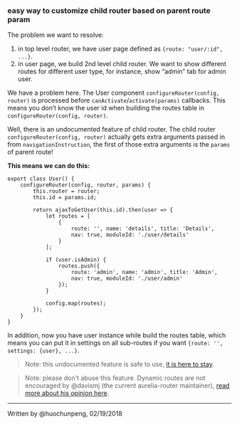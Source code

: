 ### easy way to customize child router based on parent route param

The problem we want to resolve:

1. in top level router, we have user page defined as `{route: "user/:id", ...}`.
2. in user page, we build 2nd level child router. We want to show different routes for different user type, for instance, show “admin” tab for admin user.

We have a problem here. The User component `configureRouter(config, router)` is processed before `canActivate`/`activate(params)` callbacks. This means you don’t know the user id when building the routes table in `configureRouter(config, router)`.

Well, there is an undocumented feature of child router. The child router `configureRouter(config, router)` actually gets extra arguments passed in from `navigationInstruction`, the first of those extra arguments is the `params` of parent route!

**This means we can do this:**

```
export class User() {
    configureRouter(config, router, params) {
        this.router = router;
        this.id = params.id;

        return ajaxToGetUser(this.id).then(user => {
            let routes = [
                {
                    route: '', name: 'details', title: 'Details',
                    nav: true, moduleId: './user/details'
                }
            ];

            if (user.isAdmin) {
                routes.push({
                    route: 'admin', name: 'admin', title: 'Admin',
                    nav: true, moduleId: './user/admin'
                });
            }

            config.map(routes);
        });
    }
}
```

In addition, now you have user instance while build the routes table, which means you can put it in settings on all sub-routes if you want `{route: '', settings: {user}, ...}`.

> Note: this undocumented feature is safe to use, [it is here to stay](https://github.com/aurelia/router/issues/547).

> Note: please don't abuse this feature. Dynamic routes are not encouraged by @davismj (the current aurelia-router maintainer), [read more about his opinion here](https://discourse.aurelia.io/t/the-easy-way-to-customize-child-router-based-on-parent-router-param/768/11).

***

Written by @huochunpeng, 02/19/2018
